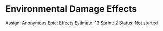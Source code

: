# Environmental Damage Effects

Assign: Anonymous
Epic: Effects
Estimate: 13
Sprint: 2
Status: Not started